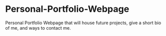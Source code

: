 # Personal-Portfolio-Webpage
Personal Portfolio Webpage that will house future projects, give a short bio of me, and ways to contact me.

